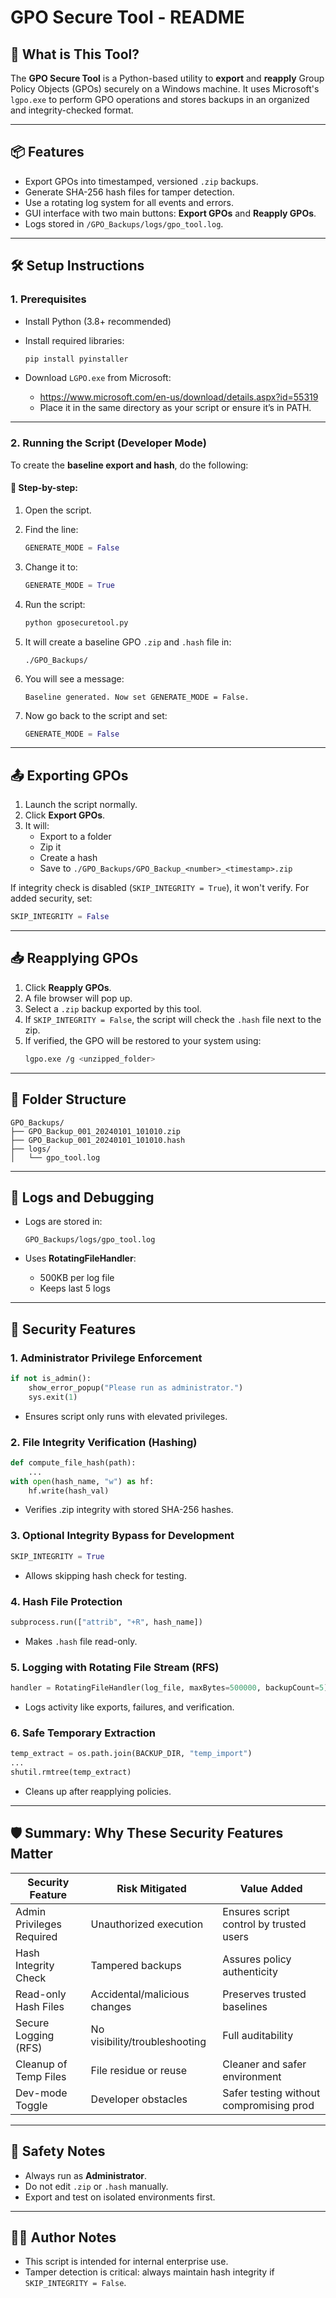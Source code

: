 # GPO Secure Tool - README

## 🔐 What is This Tool?

The **GPO Secure Tool** is a Python-based utility to **export** and **reapply** Group Policy Objects (GPOs) securely on a Windows machine. It uses Microsoft's `lgpo.exe` to perform GPO operations and stores backups in an organized and integrity-checked format.

---

## 📦 Features

- Export GPOs into timestamped, versioned `.zip` backups.
- Generate SHA-256 hash files for tamper detection.
- Use a rotating log system for all events and errors.
- GUI interface with two main buttons: **Export GPOs** and **Reapply GPOs**.
- Logs stored in `/GPO_Backups/logs/gpo_tool.log`.

---

## 🛠️ Setup Instructions

### 1. Prerequisites

- Install Python (3.8+ recommended)
- Install required libraries:
  ```bash
  pip install pyinstaller
  ```

- Download `LGPO.exe` from Microsoft:
  - https://www.microsoft.com/en-us/download/details.aspx?id=55319
  - Place it in the same directory as your script or ensure it’s in PATH.

---

### 2. Running the Script (Developer Mode)

To create the **baseline export and hash**, do the following:

#### 🔧 Step-by-step:
1. Open the script.
2. Find the line:
   ```python
   GENERATE_MODE = False
   ```
3. Change it to:
   ```python
   GENERATE_MODE = True
   ```
4. Run the script:
   ```bash
   python gposecuretool.py
   ```

5. It will create a baseline GPO `.zip` and `.hash` file in:
   ```
   ./GPO_Backups/
   ```

6. You will see a message:
   ```
   Baseline generated. Now set GENERATE_MODE = False.
   ```

7. Now go back to the script and set:
   ```python
   GENERATE_MODE = False
   ```

---

## 📤 Exporting GPOs

1. Launch the script normally.
2. Click **Export GPOs**.
3. It will:
   - Export to a folder
   - Zip it
   - Create a hash
   - Save to `./GPO_Backups/GPO_Backup_<number>_<timestamp>.zip`

If integrity check is disabled (`SKIP_INTEGRITY = True`), it won't verify. For added security, set:
```python
SKIP_INTEGRITY = False
```

---

## 📥 Reapplying GPOs

1. Click **Reapply GPOs**.
2. A file browser will pop up.
3. Select a `.zip` backup exported by this tool.
4. If `SKIP_INTEGRITY = False`, the script will check the `.hash` file next to the zip.
5. If verified, the GPO will be restored to your system using:
   ```bash
   lgpo.exe /g <unzipped_folder>
   ```

---

## 📁 Folder Structure

```
GPO_Backups/
├── GPO_Backup_001_20240101_101010.zip
├── GPO_Backup_001_20240101_101010.hash
├── logs/
│   └── gpo_tool.log
```

---

## 🧪 Logs and Debugging

- Logs are stored in:
  ```
  GPO_Backups/logs/gpo_tool.log
  ```

- Uses **RotatingFileHandler**:
  - 500KB per log file
  - Keeps last 5 logs

---
## 🔐 Security Features

### 1. Administrator Privilege Enforcement

```python
if not is_admin():
    show_error_popup("Please run as administrator.")
    sys.exit(1)
```

- Ensures script only runs with elevated privileges.

### 2. File Integrity Verification (Hashing)

```python
def compute_file_hash(path):
    ...
with open(hash_name, "w") as hf:
    hf.write(hash_val)
```

- Verifies .zip integrity with stored SHA-256 hashes.

### 3. Optional Integrity Bypass for Development

```python
SKIP_INTEGRITY = True
```

- Allows skipping hash check for testing.

### 4. Hash File Protection

```python
subprocess.run(["attrib", "+R", hash_name])
```

- Makes `.hash` file read-only.

### 5. Logging with Rotating File Stream (RFS)

```python
handler = RotatingFileHandler(log_file, maxBytes=500000, backupCount=5)
```

- Logs activity like exports, failures, and verification.

### 6. Safe Temporary Extraction

```python
temp_extract = os.path.join(BACKUP_DIR, "temp_import")
...
shutil.rmtree(temp_extract)
```

- Cleans up after reapplying policies.

---

## 🛡️ Summary: Why These Security Features Matter

| Security Feature           | Risk Mitigated                  | Value Added                           |
|----------------------------|----------------------------------|----------------------------------------|
| Admin Privileges Required  | Unauthorized execution          | Ensures script control by trusted users |
| Hash Integrity Check       | Tampered backups                | Assures policy authenticity            |
| Read-only Hash Files       | Accidental/malicious changes    | Preserves trusted baselines            |
| Secure Logging (RFS)       | No visibility/troubleshooting   | Full auditability                      |
| Cleanup of Temp Files      | File residue or reuse           | Cleaner and safer environment          |
| Dev-mode Toggle            | Developer obstacles             | Safer testing without compromising prod |

---

## 🧯 Safety Notes

- Always run as **Administrator**.
- Do not edit `.zip` or `.hash` manually.
- Export and test on isolated environments first.

---

## 🧑‍💻 Author Notes

- This script is intended for internal enterprise use.
- Tamper detection is critical: always maintain hash integrity if `SKIP_INTEGRITY = False`.
